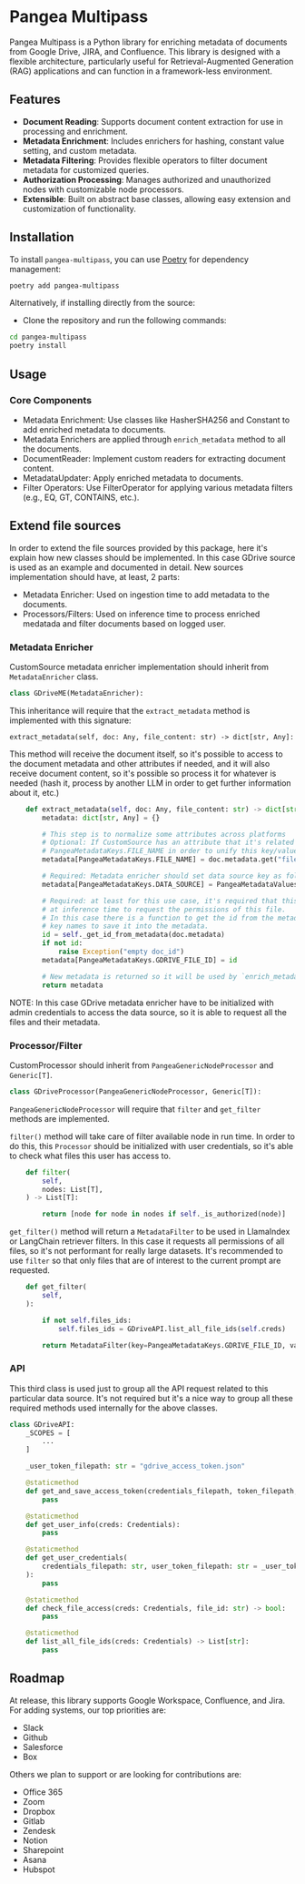 # Pangea Multipass

Pangea Multipass is a Python library for enriching metadata of documents from Google Drive, JIRA, and Confluence. This library is designed with a flexible architecture, particularly useful for Retrieval-Augmented Generation (RAG) applications and can function in a framework-less environment.

## Features

- **Document Reading**: Supports document content extraction for use in processing and enrichment.
- **Metadata Enrichment**: Includes enrichers for hashing, constant value setting, and custom metadata.
- **Metadata Filtering**: Provides flexible operators to filter document metadata for customized queries.
- **Authorization Processing**: Manages authorized and unauthorized nodes with customizable node processors.
- **Extensible**: Built on abstract base classes, allowing easy extension and customization of functionality.

## Installation

To install `pangea-multipass`, you can use [Poetry](https://python-poetry.org/) for dependency management:

```bash
poetry add pangea-multipass
```

Alternatively, if installing directly from the source:
- Clone the repository and run the following commands:

```bash
cd pangea-multipass
poetry install
```

## Usage
### Core Components

- Metadata Enrichment: Use classes like HasherSHA256 and Constant to add enriched metadata to documents. 
- Metadata Enrichers are applied through `enrich_metadata` method to all the documents.
- DocumentReader: Implement custom readers for extracting document content.
- MetadataUpdater: Apply enriched metadata to documents.
- Filter Operators: Use FilterOperator for applying various metadata filters (e.g., EQ, GT, CONTAINS, etc.).


## Extend file sources

In order to extend the file sources provided by this package, here it's explain how new classes should be implemented. In this case GDrive source is used as an example and documented in detail.
New sources implementation should have, at least, 2 parts:
- Metadata Enricher: Used on ingestion time to add metadata to the documents.
- Processors/Filters: Used on inference time to process enriched medatada and filter documents based on logged user. 

### Metadata Enricher

CustomSource metadata enricher implementation should inherit from `MetadataEnricher` class.

```python
class GDriveME(MetadataEnricher):
```

This inheritance will require that the `extract_metadata` method is implemented with this signature:

```
extract_metadata(self, doc: Any, file_content: str) -> dict[str, Any]:
```

This method will receive the document itself, so it's possible to access to the document metadata and other attributes if needed, and it will also receive document content, so it's possible so process it for whatever is needed (hash it, process by another LLM in order to get further information about it, etc.)

```python
    def extract_metadata(self, doc: Any, file_content: str) -> dict[str, Any]:
        metadata: dict[str, Any] = {}

        # This step is to normalize some attributes across platforms
        # Optional: If CustomSource has an attribute that it's related to the file name, title, etc. It would be nice to copy it to 
        # PangeaMetadataKeys.FILE_NAME in order to unify this key/value.
        metadata[PangeaMetadataKeys.FILE_NAME] = doc.metadata.get("file name", "")

        # Required: Metadata enricher should set data source key as follow
        metadata[PangeaMetadataKeys.DATA_SOURCE] = PangeaMetadataValues.DATA_SOURCE_GDRIVE

        # Required: at least for this use case, it's required that this metadata enricher set the file id, so it will be used
        # at inference time to request the permissions of this file.
        # In this case there is a function to get the id from the metadata due to each source LangChain/LlamaIndex use different
        # key names to save it into the metadata.
        id = self._get_id_from_metadata(doc.metadata)
        if not id:
            raise Exception("empty doc_id")
        metadata[PangeaMetadataKeys.GDRIVE_FILE_ID] = id

        # New metadata is returned so it will be used by `enrich_metadata` method implemented in core package
        return metadata
```

NOTE: In this case GDrive metadata enricher have to be initialized with admin credentials to access the data source, so it is able to request all the files and their metadata.

### Processor/Filter

CustomProcessor should inherit from `PangeaGenericNodeProcessor` and `Generic[T]`. 

```python
class GDriveProcessor(PangeaGenericNodeProcessor, Generic[T]):
```

`PangeaGenericNodeProcessor` will require that `filter` and `get_filter` methods are implemented.

`filter()` method will take care of filter available node in run time. In order to do this, this `Processor` should be initialized with user credentials, so it's able to check what files this user has access to. 

```python
    def filter(
        self,
        nodes: List[T],
    ) -> List[T]:

        return [node for node in nodes if self._is_authorized(node)]
```

`get_filter()` method will return a `MetadataFilter` to be used in LlamaIndex or LangChain retriever filters. In this case it requests all permissions of all files, so it's not performant for really large datasets. It's recommended to use `filter` so that only files that are of interest to the current prompt are requested.

```python
    def get_filter(
        self,
    ):

        if not self.files_ids:
            self.files_ids = GDriveAPI.list_all_file_ids(self.creds)

        return MetadataFilter(key=PangeaMetadataKeys.GDRIVE_FILE_ID, value=self.files_ids, operator=FilterOperator.IN)
```

### API 

This third class is used just to group all the API request related to this particular data source. It's not required but it's a nice way to group all these required methods used internally for the above classes. 

```python
class GDriveAPI:
    _SCOPES = [
        ...
    ]

    _user_token_filepath: str = "gdrive_access_token.json"

    @staticmethod
    def get_and_save_access_token(credentials_filepath, token_filepath, scopes):
        pass

    @staticmethod
    def get_user_info(creds: Credentials):
        pass

    @staticmethod
    def get_user_credentials(
        credentials_filepath: str, user_token_filepath: str = _user_token_filepath, scopes=_SCOPES
    ):
        pass

    @staticmethod
    def check_file_access(creds: Credentials, file_id: str) -> bool:
        pass

    @staticmethod
    def list_all_file_ids(creds: Credentials) -> List[str]:
        pass
```


## Roadmap

At release, this library supports Google Workspace, Confluence, and Jira. For adding systems, our top priorities are:

- Slack
- Github
- Salesforce
- Box

Others we plan to support or are looking for contributions are:

- Office 365
- Zoom
- Dropbox
- Gitlab
- Zendesk
- Notion
- Sharepoint
- Asana
- Hubspot
